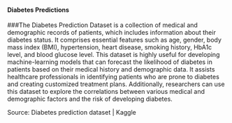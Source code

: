 #### Diabetes Predictions
###The Diabetes Prediction Dataset is a collection of medical and demographic records of patients, which includes information about their diabetes status. It comprises essential features such as age, gender, body mass index (BMI), hypertension, heart disease, smoking history, HbA1c level, and blood glucose level. This dataset is highly useful for developing machine-learning models that can forecast the likelihood of diabetes in patients based on their medical history and demographic data. It assists healthcare professionals in identifying patients who are prone to diabetes and creating customized treatment plans. Additionally, researchers can use this dataset to explore the correlations between various medical and demographic factors and the risk of developing diabetes.



Source: Diabetes prediction dataset | Kaggle

